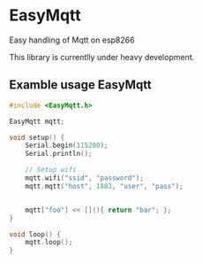 # EasyMqtt
Easy handling of Mqtt on esp8266

This library is currentlly under heavy development.

## Examble usage EasyMqtt
```C++
#include <EasyMqtt.h>

EasyMqtt mqtt;

void setup() {
	Serial.begin(115200);
	Serial.println();

	// Setup wifi
	mqtt.wifi("ssid", "password");
	mqtt.mqtt("host", 1883, "user", "pass");


	mqtt["foo"] << [](){ return "bar"; };
}

void loop() {
	mqtt.loop();
}

```
